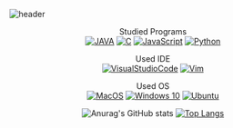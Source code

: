 ![header](https://capsule-render.vercel.app/api?type=soft&color=0:ff7f51,100:9370db&height=300&section=header&text=harandal24601&fontSize=90)

<div align="center">
  
  Studied Programs  
    [![JAVA](https://img.shields.io/badge/Java-007396?style=flat-square&logo=Java&logoColor=white)](https://www.java.com/)
    [![C](https://img.shields.io/badge/C-A8B9CC?style=flat-square&logo=C&logoColor=white)]()
    [![JavaScript](https://img.shields.io/badge/JavaScript-F7DF1E?style=flat-square&logo=JavaScript&logoColor=white)]()
    [![Python](https://img.shields.io/badge/Python-3776AB?style=flat-square&logo=python&logoColor=white)]()

  Used IDE  
    [![VisualStudioCode](https://img.shields.io/badge/VisualStudioCode-007ACC?style=flat-square&logo=VisualStudioCode&logoColor=white)]()
    [![Vim](https://img.shields.io/badge/Vim-019733?style=flat-square&logo=Vim&logoColor=white)]()

  Used OS  
    [![MacOS](https://img.shields.io/badge/MacOS-000000?style=flat-square&logo=apple&logoColor=white)]()
    [![Windows 10](https://img.shields.io/badge/Window10-0078D6?style=flat-square&logo=Windows&logoColor=white)]()
    [![Ubuntu](https://img.shields.io/badge/Ubuntu-E95420?style=flat-square&logo=Ubuntu&logoColor=white)]()


![Anurag's GitHub stats](https://github-readme-stats.vercel.app/api?username=harandal24601&show_icons=true&theme=dark)
[![Top Langs](https://github-readme-stats.vercel.app/api/top-langs/?username=harandal24601)](https://github.com/anuraghazra/github-readme-stats)
</div>
